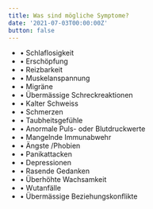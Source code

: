 ```yaml
---
title: Was sind mögliche Symptome?
date: '2021-07-03T00:00:00Z'
button: false
---
```

* •  Schlaflosigkeit
* •  Erschöpfung
* •  Reizbarkeit
* •  Muskelanspannung
* •  Migräne
* •  Übermässige Schreckreaktionen
* •  Kalter Schweiss
* •  Schmerzen
* •  Taubheitsgefühle
* •  Anormale Puls- oder Blutdruckwerte
* •  Mangelnde Immunabwehr
* •  Ängste /Phobien
* •  Panikattacken
* •  Depressionen
* •  Rasende Gedanken
* •  Überhöhte Wachsamkeit
* •  Wutanfälle
* •  Übermässige Beziehungskonflikte